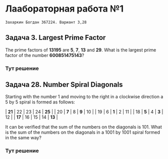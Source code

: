 # Лаабораторная работа №1

`Захаркин Богдан 367224. Вариант 3,28`

## Задача 3. Largest Prime Factor
The prime factors of **13195** are **5**, **7**, **13** and **29**.
What is the largest prime factor of the number **600851475143**?

### Тут решение

## Задача 28. Number Spiral Diagonals
Starting with the number 1 and moving to the right in a clockwise direction a 5 by 5 spiral is formed as follows:

| **21** | 22     | 23     | 24     | **25** |
| 20     |  **7** |  8     |  **9** | 10     |
| 19     |  6     |  **1** |  2     | 11     |
| 18     |  **5** |  4     |  **3** | 12     |
| **17** | 16     | 15     | 14     | **13** |

It can be verified that the sum of the numbers on the diagonals is 101.
What is the sum of the numbers on the diagonals in a 1001 by 1001 spiral formed in the same way?

### Тут решение
